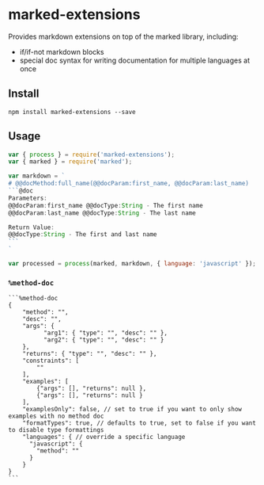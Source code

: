 # marked-extensions

Provides markdown extensions on top of the marked library, including:

- if/if-not markdown blocks
- special doc syntax for writing documentation for multiple languages at once

## Install

```
npm install marked-extensions --save
```

## Usage

````javascript
var { process } = require('marked-extensions');
var { marked } = require('marked');

var markdown = `
# @@docMethod:full_name(@@docParam:first_name, @@docParam:last_name)
```@doc
Parameters:
@@docParam:first_name @@docType:String - The first name
@@docParam:last_name @@docType:String - The last name

Return Value:
@@docType:String - The first and last name
```
`

var processed = process(marked, markdown, { language: 'javascript' });
````

### `%method-doc`

````
```%method-doc
{
    "method": "",
    "desc": "",
    "args": {
          "arg1": { "type": "", "desc": "" },
          "arg2": { "type": "", "desc": "" }
    },
    "returns": { "type": "", "desc": "" },
    "constraints": [
        ""
    ],
    "examples": [
        {"args": [], "returns": null },
        {"args": [], "returns": null }
    ],
    "examplesOnly": false, // set to true if you want to only show examples with no method doc
    "formatTypes": true, // defaults to true, set to false if you want to disable type formattings
    "languages": { // override a specific language
      "javascript": {
        "method": ""
      }
    }
}
```
````
